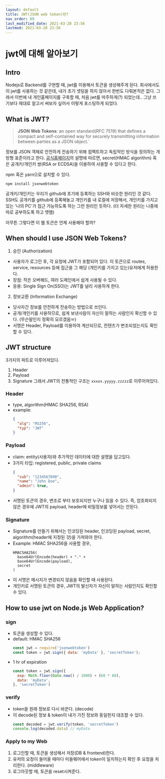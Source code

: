 ```yaml
---
layout: default
title: JWT(JSON web token)란?
nav_order: 89
last_modified_date: 2021-03-20 23:56
lastmod: 2021-03-20 23:56
---
```


# **jwt에 대해 알아보기**

## Intro
Nodejs로 Backend를 구현할 때, jwt를 이용해서 토큰을 생성해주게 된다. 회사에서도 이 jwt를 사용하는 것 같은데, 내가 초기 셋팅을 하지 않아서 한번도 다뤄본적은 없다. 그래서 이번에 내 개인홈페이지를 구축할 때, 처음 jwt를 마주하게(?) 되었는데.. 그냥 쓰기보다 제대로 알고서 써보자 싶어서 이렇게 포스팅하게 되었다.

## What is JWT?
> **JSON Web Tokens**: an open standard(RFC 7519) that defines a compact and self-contained way for securely transmitting information between parties as a JSON object.`

정보를 JSON 객체로 안전하게 전송하기 위해 컴팩트하고 독립적인 방식을 정의하는 개방형 표준이라고 한다.
[공식홈페이지](https://jwt.io/introduction)의 설명에 따르면, secret(HMAC algorithm) 혹은 공개키/개인키 쌍(RSA or ECDSA)을 이용하여 사용할 수 있다고 한다.

npm 혹은 yarn으로 설치할 수 있다.
```shell
npm install jsonwebtoken
```

공개키/개인키는 우리가 github에 초기에 등록하는 SSH와 비슷한 원리인 것 같다. SSH도 공개키를 github에 등록해놓고 개인키를 내 로컬에 저장해서, 개인키를 가지고 있는 '나의 PC'가 접근 가능하도록 하는 그런 원리인 듯하다. (더 자세한 원리는 나중에 따로 공부하도록 하고 엣헴)

아무튼 그렇다면 이 웹 토큰은 언제 사용해야 할까?

## When should I use JSON Web Tokens?
1. 승인 (Authorization)
  * 사용자가 로그인 후, 각 요청에 JWT가 포함되어 있다. 이 토큰으로 routes, service, resources 등에 접근을 그 해당 (개인키를 가지고 있는)유저에게 허용한다.
  * 장점: 작은 오버해드, 여러 도메인에서 쉽게 사용될 수 있다.
  * 응용: Single Sign On(SSO)는 JWT를 널리 사용하게 한다.
2. 정보교환 (Information Exchange)
  * 당사자간 정보를 안전하게 전송하는 방법으로 쓰인다.
  * 공개/개인키를 사용하므로, 쉽게 보낸사람이 자신이 말하는 사람인지 확신할 수 있다. (무슨말인지 정확히 모르겠음ㅠ)
  * 서명은 Header, Payload를 이용하여 계산되므로, 컨텐츠가 변조되었는지도 확인할 수 있다.

## JWT structure
3가지의 파트로 이루어져있다.
1. Header
2. Payload
3. Signature
그래서 JWT의 전통적인 구조는 `xxxxx.yyyyy.zzzzz`로 이루어져있다.

### Header
* type, algorithm(HMAC SHA256, RSA)
* example: 
  ```json
  {
    "alg": "RS256",
    "typ": "JWT"
  }
  ```

### Payload
* claim: entity(사용자)와 추가적인 데이터에 대한 설명을 담고있다.
* 3가지 타입: registered, public, private claims
  ```json
  {
    "sub": "1234567890",
    "name": "John Doe",
    "admin": true,
  }
  ```
* 서명된 토큰의 경우, 변조로 부터 보호되지만 누구나 읽을 수 있다. 즉, 암호화되지 않은 경우에 JWT의 payload, header에 비밀정보를 넣어서는 안된다.

### Signature
* Signature를 만들기 위해서는 인코딩된 header, 인코딩된 payload, secret, algorithm(header에 지정된 것)을 가져와야 한다.
* Example: HMAC SHA256을 사용할 경우,
  ```
  HMACSHA256(
    base64UrlEncode(header) + "." +
    base64UrlEncode(payload),
    secret
  )
  ```
* 이 서명은 메시지가 변경되지 않음을 확인할 때 사용된다.
* 개인키로 서명된 토큰의 경우, JWT의 발신자가 자신이 말하는 사람인지도 확인할 수 있다.

## How to use jwt on Node.js Web Application?
### sign
* 토큰을 생성할 수 있다.
* default: HMAC SHA256
  ```javascript
  const jwt = require('jsonwebtoken')
  const token = jwt.sign({ data: 'myData' }, 'secretToken');
  ```
* 1 hr of expiration
  ```javascript
  const token = jwt.sign({
    exp: Math.floor(Date.now() / 1000) + (60 * 60),
    data: 'myData',
  }, 'secretToken')
  ```

### verify
* token을 원래 정보로 다시 바꾼다. (decode)
* 이 decode된 정보 & token이 내가 가진 정보와 동일한지 대조할 수 있다.
  ```javascript
  const decoded = jwt.verify(token, 'secretToken')
  console.log(decoded.data) // myData
  ```

### Apply to my Web
1. 로그인할 때, 토큰을 생성해서 저장(DB & frontend)한다.
2. 유저의 요청이 들어올 때마다 미들웨어에서 token이 일치하는지 확인 후 요청을 처리한다. (middleware)
3. 로그아웃할 때, 토큰을 reset시켜준다.
